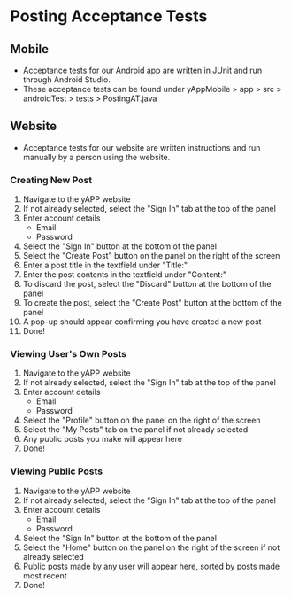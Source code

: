 # Posting Acceptance Tests

## Mobile
 - Acceptance tests for our Android app are written in JUnit and run through Android Studio.
 - These acceptance tests can be found under yAppMobile > app > src > androidTest > tests > PostingAT.java

## Website
 - Acceptance tests for our website are written instructions and run manually by a person using the website.

 ### Creating New Post
1. Navigate to the yAPP website
2. If not already selected, select the "Sign In" tab at the top of the panel
3. Enter account details
    - Email
    - Password
4. Select the "Sign In" button at the bottom of the panel
5. Select the "Create Post" button on the panel on the right of the screen
6. Enter a post title in the textfield under "Title:"
7. Enter the post contents in the textfield under "Content:"
8. To discard the post, select the "Discard" button at the bottom of the panel
9. To create the post, select the "Create Post" button at the bottom of the panel
10. A pop-up should appear confirming you have created a new post
11. Done!

 ### Viewing User's Own Posts
1. Navigate to the yAPP website
2. If not already selected, select the "Sign In" tab at the top of the panel
3. Enter account details
    - Email
    - Password
4. Select the "Profile" button on the panel on the right of the screen
5. Select the "My Posts" tab on the panel if not already selected
6. Any public posts you make will appear here
7. Done!

 ### Viewing Public Posts
1. Navigate to the yAPP website
2. If not already selected, select the "Sign In" tab at the top of the panel
3. Enter account details
    - Email
    - Password
4. Select the "Sign In" button at the bottom of the panel
5. Select the "Home" button on the panel on the right of the screen if not already selected
6. Public posts made by any user will appear here, sorted by posts made most recent
7. Done!
